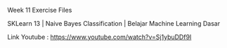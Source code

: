 Week 11 Exercise Files

SKLearn 13 | Naive Bayes Classification | Belajar Machine Learning Dasar

Link Youtube : https://www.youtube.com/watch?v=Sj1ybuDDf9I
